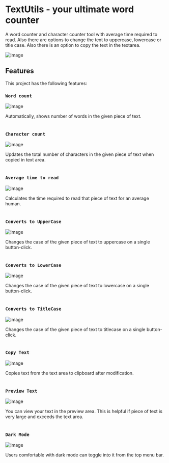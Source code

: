 # TextUtils - your ultimate word counter

A word counter and character counter tool with average time required to read. Also there are options to change the text to uppercase, lowercase or title case. Also there is an option to copy the text in the textarea.

![image](https://user-images.githubusercontent.com/113904274/235653776-57e07fe8-457d-4431-9fa0-6d704b465a26.png)
## Features

This project has the following features:

### `Word count`

![image](https://user-images.githubusercontent.com/113904274/235655145-e1a39901-d3c2-45e3-aabe-4f33035f1af8.png)

Automatically, shows number of words in the given piece of text.<br><br>

### `Character count`

![image](https://user-images.githubusercontent.com/113904274/235655564-102cb276-59d7-415e-94e4-1e1ad11c80da.png)

Updates the total number of characters in the given piece of text when copied in text area.<br><br>

### `Average time to read`

![image](https://user-images.githubusercontent.com/113904274/235656394-04921640-780d-4e27-a149-07cc856c9235.png)

Calculates the time required to read that piece of text for an average human.<br><br>

### `Converts to UpperCase`

![image](https://user-images.githubusercontent.com/113904274/235656883-bdfc7ccc-36ac-4f1e-aa54-af50ac793954.png)

Changes the case of the given piece of text to uppercase on a single button-click.<br><br>

### `Converts to LowerCase`

![image](https://user-images.githubusercontent.com/113904274/235657341-c7b25e11-e809-49e3-8c5f-ce79ff84cd92.png)

Changes the case of the given piece of text to lowercase on a single button-click.<br><br>

### `Converts to TitleCase`

![image](https://user-images.githubusercontent.com/113904274/235657684-d8dc3789-73df-4085-bb7e-fc7dfd3c21d6.png)

Changes the case of the given piece of text to titlecase on a single button-click.<br><br>

### `Copy Text`

![image](https://user-images.githubusercontent.com/113904274/235658319-d96518e2-1864-4730-af09-f053196e2b5e.png)

Copies text from the text area to clipboard after modification.<br><br>

### `Preview Text`

![image](https://user-images.githubusercontent.com/113904274/235659485-cc8684dd-401a-4785-8f3c-cba739af5267.png)

You can view your text in the preview area. This is helpful if piece of text is very large and exceeds the text area.<br><br>

### `Dark Mode`

![image](https://user-images.githubusercontent.com/113904274/235660113-6fde1635-93b9-4787-a47f-ab9b0129c182.png)

Users comfortable with dark mode can toggle into it from the top menu bar.
